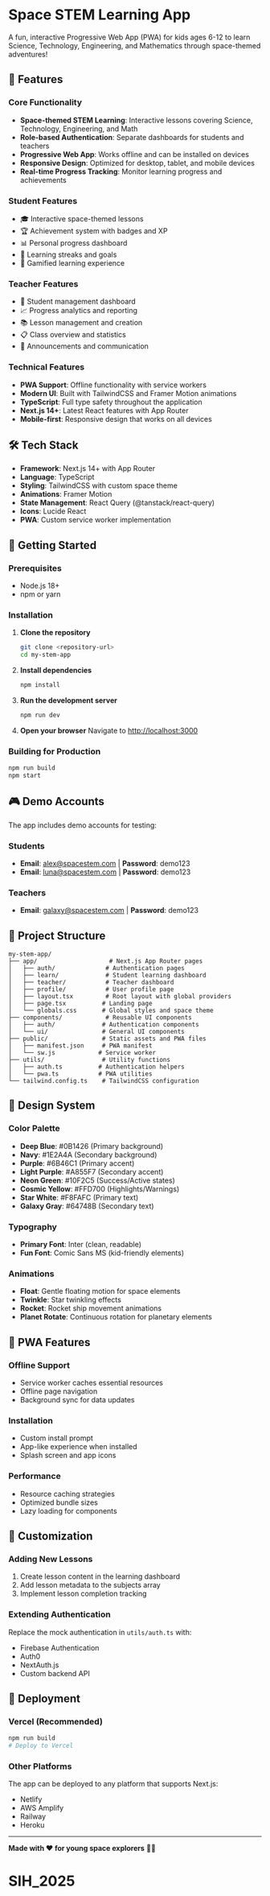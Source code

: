 # Space STEM Learning App

A fun, interactive Progressive Web App (PWA) for kids ages 6-12 to learn Science, Technology, Engineering, and Mathematics through space-themed adventures!

## 🚀 Features

### Core Functionality
- **Space-themed STEM Learning**: Interactive lessons covering Science, Technology, Engineering, and Math
- **Role-based Authentication**: Separate dashboards for students and teachers
- **Progressive Web App**: Works offline and can be installed on devices
- **Responsive Design**: Optimized for desktop, tablet, and mobile devices
- **Real-time Progress Tracking**: Monitor learning progress and achievements

### Student Features
- 🎓 Interactive space-themed lessons
- 🏆 Achievement system with badges and XP
- 📊 Personal progress dashboard
- 🎯 Learning streaks and goals
- 🌟 Gamified learning experience

### Teacher Features
- 👥 Student management dashboard
- 📈 Progress analytics and reporting
- 📚 Lesson management and creation
- 📋 Class overview and statistics
- 🔔 Announcements and communication

### Technical Features
- **PWA Support**: Offline functionality with service workers
- **Modern UI**: Built with TailwindCSS and Framer Motion animations
- **TypeScript**: Full type safety throughout the application
- **Next.js 14+**: Latest React features with App Router
- **Mobile-first**: Responsive design that works on all devices

## 🛠 Tech Stack

- **Framework**: Next.js 14+ with App Router
- **Language**: TypeScript
- **Styling**: TailwindCSS with custom space theme
- **Animations**: Framer Motion
- **State Management**: React Query (@tanstack/react-query)
- **Icons**: Lucide React
- **PWA**: Custom service worker implementation

## 🚀 Getting Started

### Prerequisites
- Node.js 18+ 
- npm or yarn

### Installation

1. **Clone the repository**
   ```bash
   git clone <repository-url>
   cd my-stem-app
   ```

2. **Install dependencies**
   ```bash
   npm install
   ```

3. **Run the development server**
   ```bash
   npm run dev
   ```

4. **Open your browser**
   Navigate to [http://localhost:3000](http://localhost:3000)

### Building for Production

```bash
npm run build
npm start
```

## 🎮 Demo Accounts

The app includes demo accounts for testing:

### Students
- **Email**: alex@spacestem.com | **Password**: demo123
- **Email**: luna@spacestem.com | **Password**: demo123

### Teachers  
- **Email**: galaxy@spacestem.com | **Password**: demo123

## 📁 Project Structure

```
my-stem-app/
├── app/                    # Next.js App Router pages
│   ├── auth/              # Authentication pages
│   ├── learn/             # Student learning dashboard
│   ├── teacher/           # Teacher dashboard
│   ├── profile/           # User profile page
│   ├── layout.tsx         # Root layout with global providers
│   ├── page.tsx          # Landing page
│   └── globals.css       # Global styles and space theme
├── components/            # Reusable UI components
│   ├── auth/             # Authentication components
│   └── ui/               # General UI components
├── public/               # Static assets and PWA files
│   ├── manifest.json     # PWA manifest
│   └── sw.js            # Service worker
├── utils/                # Utility functions
│   ├── auth.ts          # Authentication helpers
│   └── pwa.ts           # PWA utilities
└── tailwind.config.ts    # TailwindCSS configuration
```

## 🎨 Design System

### Color Palette
- **Deep Blue**: #0B1426 (Primary background)
- **Navy**: #1E2A4A (Secondary background) 
- **Purple**: #6B46C1 (Primary accent)
- **Light Purple**: #A855F7 (Secondary accent)
- **Neon Green**: #10F2C5 (Success/Active states)
- **Cosmic Yellow**: #FFD700 (Highlights/Warnings)
- **Star White**: #F8FAFC (Primary text)
- **Galaxy Gray**: #64748B (Secondary text)

### Typography
- **Primary Font**: Inter (clean, readable)
- **Fun Font**: Comic Sans MS (kid-friendly elements)

### Animations
- **Float**: Gentle floating motion for space elements
- **Twinkle**: Star twinkling effects
- **Rocket**: Rocket ship movement animations
- **Planet Rotate**: Continuous rotation for planetary elements

## 📱 PWA Features

### Offline Support
- Service worker caches essential resources
- Offline page navigation
- Background sync for data updates

### Installation
- Custom install prompt
- App-like experience when installed
- Splash screen and app icons

### Performance
- Resource caching strategies
- Optimized bundle sizes
- Lazy loading for components

## 🔧 Customization

### Adding New Lessons
1. Create lesson content in the learning dashboard
2. Add lesson metadata to the subjects array
3. Implement lesson completion tracking

### Extending Authentication
Replace the mock authentication in `utils/auth.ts` with:
- Firebase Authentication
- Auth0
- NextAuth.js
- Custom backend API

## 🚀 Deployment

### Vercel (Recommended)
```bash
npm run build
# Deploy to Vercel
```

### Other Platforms
The app can be deployed to any platform that supports Next.js:
- Netlify
- AWS Amplify  
- Railway
- Heroku

---

**Made with ❤️ for young space explorers** 🚀🌟
# SIH_2025
